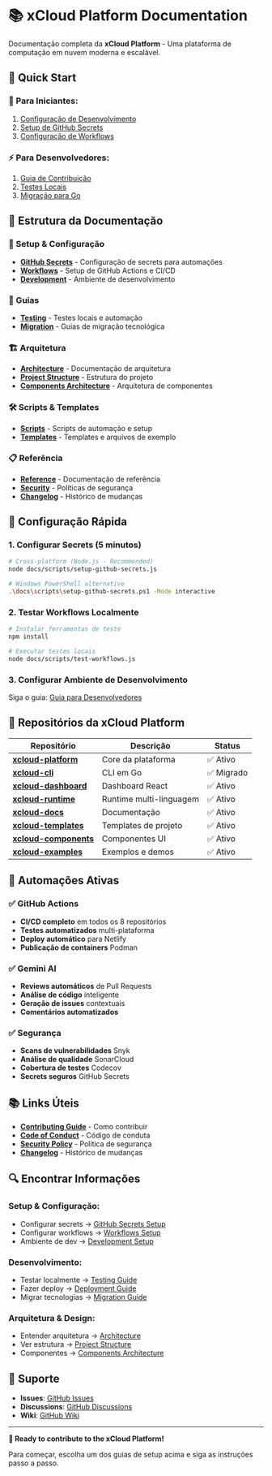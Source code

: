 # 📚 xCloud Platform Documentation

Documentação completa da **xCloud Platform** - Uma plataforma de computação em nuvem moderna e escalável.

## 🎯 **Quick Start**

### **🚀 Para Iniciantes:**

1. [Configuração de Desenvolvimento](setup/development/guia-do-desenvolvedor.md)
2. [Setup de GitHub Secrets](setup/github-secrets/inicio-rapido-secrets.md)
3. [Configuração de Workflows](setup/workflows/setup-completo-actions.md)

### **⚡ Para Desenvolvedores:**

1. [Guia de Contribuição](setup/development/como-contribuir.md)
2. [Testes Locais](guides/testing/teste-workflows-local.md)
3. [Migração para Go](guides/migration/migracao-cli-go.md)

## 📖 **Estrutura da Documentação**

### **🔧 Setup & Configuração**

- **[GitHub Secrets](setup/github-secrets/readme.md)** - Configuração de secrets para automações
- **[Workflows](setup/workflows/readme.md)** - Setup de GitHub Actions e CI/CD
- **[Development](setup/development/readme.md)** - Ambiente de desenvolvimento

### **📖 Guias**

- **[Testing](guides/testing/readme.md)** - Testes locais e automação
- **[Migration](guides/migration/readme.md)** - Guias de migração tecnológica

### **🏗️ Arquitetura**

- **[Architecture](architecture/readme.md)** - Documentação de arquitetura
- **[Project Structure](architecture/estrutura-do-projeto.md)** - Estrutura do projeto
- **[Components Architecture](architecture/arquitetura-de-componentes.md)** - Arquitetura de componentes

### **🛠️ Scripts & Templates**

- **[Scripts](scripts/readme.md)** - Scripts de automação e setup
- **[Templates](templates/readme.md)** - Templates e arquivos de exemplo

### **📋 Referência**

- **[Reference](reference/readme.md)** - Documentação de referência
- **[Security](reference/seguranca.md)** - Políticas de segurança
- **[Changelog](reference/changelog.md)** - Histórico de mudanças

## 🚀 **Configuração Rápida**

### **1. Configurar Secrets (5 minutos)**

```bash
# Cross-platform (Node.js - Recommended)
node docs/scripts/setup-github-secrets.js

# Windows PowerShell alternative
.\docs\scripts\setup-github-secrets.ps1 -Mode interactive
```

### **2. Testar Workflows Localmente**

```bash
# Instalar ferramentas de teste
npm install

# Executar testes locais
node docs/scripts/test-workflows.js
```

### **3. Configurar Ambiente de Desenvolvimento**

Siga o guia: [Guia para Desenvolvedores](setup/development/guia-do-desenvolvedor.md)

## 🎯 **Repositórios da xCloud Platform**

| Repositório | Descrição | Status |
|-------------|-----------|---------|
| **[xcloud-platform](https://github.com/PageCloudv1/xcloud-platform)** | Core da plataforma | ✅ Ativo |
| **[xcloud-cli](https://github.com/PageCloudv1/xcloud-cli)** | CLI em Go | ✅ Migrado |
| **[xcloud-dashboard](https://github.com/PageCloudv1/xcloud-dashboard)** | Dashboard React | ✅ Ativo |
| **[xcloud-runtime](https://github.com/PageCloudv1/xcloud-runtime)** | Runtime multi-linguagem | ✅ Ativo |
| **[xcloud-docs](https://github.com/PageCloudv1/xcloud-docs)** | Documentação | ✅ Ativo |
| **[xcloud-templates](https://github.com/PageCloudv1/xcloud-templates)** | Templates de projeto | ✅ Ativo |
| **[xcloud-components](https://github.com/PageCloudv1/xcloud-components)** | Componentes UI | ✅ Ativo |
| **[xcloud-examples](https://github.com/PageCloudv1/xcloud-examples)** | Exemplos e demos | ✅ Ativo |

## 🤖 **Automações Ativas**

### **✅ GitHub Actions**

- **CI/CD completo** em todos os 8 repositórios
- **Testes automatizados** multi-plataforma
- **Deploy automático** para Netlify
- **Publicação de containers** Podman

### **✅ Gemini AI**

- **Reviews automáticos** de Pull Requests
- **Análise de código** inteligente
- **Geração de issues** contextuais
- **Comentários automatizados**

### **✅ Segurança**

- **Scans de vulnerabilidades** Snyk
- **Análise de qualidade** SonarCloud
- **Cobertura de testes** Codecov
- **Secrets seguros** GitHub Secrets

## 📚 **Links Úteis**

- **[Contributing Guide](setup/development/como-contribuir.md)** - Como contribuir
- **[Code of Conduct](setup/development/codigo-de-conduta.md)** - Código de conduta
- **[Security Policy](reference/seguranca.md)** - Política de segurança
- **[Changelog](reference/changelog.md)** - Histórico de mudanças

## 🔍 **Encontrar Informações**

### **Setup & Configuração:**

- Configurar secrets → [GitHub Secrets Setup](setup/github-secrets/)
- Configurar workflows → [Workflows Setup](setup/workflows/)
- Ambiente de dev → [Development Setup](setup/development/)

### **Desenvolvimento:**

- Testar localmente → [Testing Guide](guides/testing/)
- Fazer deploy → [Deployment Guide](guides/deployment/)
- Migrar tecnologias → [Migration Guide](guides/migration/)

### **Arquitetura & Design:**

- Entender arquitetura → [Architecture](architecture/)
- Ver estrutura → [Project Structure](architecture/estrutura-do-projeto.md)
- Componentes → [Components Architecture](architecture/arquitetura-de-componentes.md)

## 🎯 **Suporte**

- **Issues**: [GitHub Issues](https://github.com/PageCloudv1/xcloud-platform/issues)
- **Discussions**: [GitHub Discussions](https://github.com/PageCloudv1/xcloud-platform/discussions)
- **Wiki**: [GitHub Wiki](https://github.com/PageCloudv1/xcloud-platform/wiki)

---

**🚀 Ready to contribute to the xCloud Platform!**

Para começar, escolha um dos guias de setup acima e siga as instruções passo a passo.
